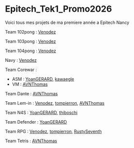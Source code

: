 # Epitech_Tek1_Promo2026

Voici tous mes projets de ma premiere année a Epitech Nancy

Team 102pong : [Venodez](github.com/Venodez)

Team 103pong : [Venodez](github.com/Venodez)

Team 104pong : [Venodez](github.com/Venodez)

Navy : [Venodez](github.com/Venodez)

Team Corewar :
  - ASM : [YoanGERARD](github.com/YoanGERARD), [kawaegle](github.com/kawaegle)
  - VM : [AVNThomas](github.com/AVNThomas)

Team Dante : [AVNThomas](github.com/AVNThomas)

Team Lem-in : [Venodez](github.com/Venodez), [tompierron](github.com/tompierron), [AVNThomas](github.com/AVNThomas)

Team N4S : [YoanGERARD](github.com/YoanGERARD), [thiboschi](github.com/thiboschi)

Team Defender : [YoanGERARD](github.com/YoanGERARD)

Team RPG : [Venodez](github.com/Venodez), [tompierron](github.com/tompierron), [RustySeventh](github.com/RustySeventh)

Team Tetris : [AVNThomas](github.com/AVNThomas)
